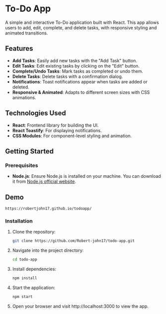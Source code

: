 # To-Do App

A simple and interactive To-Do application built with React. This app allows users to add, edit, complete, and delete tasks, with responsive styling and animated transitions.

## Features

- **Add Tasks**: Easily add new tasks with the "Add Task" button.
- **Edit Tasks**: Edit existing tasks by clicking on the "Edit" button.
- **Complete/Undo Tasks**: Mark tasks as completed or undo them.
- **Delete Tasks**: Delete tasks with a confirmation dialog.
- **Notifications**: Toast notifications appear when tasks are added or deleted.
- **Responsive & Animated**: Adapts to different screen sizes with CSS animations.

## Technologies Used

- **React**: Frontend library for building the UI.
- **React Toastify**: For displaying notifications.
- **CSS Modules**: For component-level styling and animation.

## Getting Started

### Prerequisites

- **Node.js**: Ensure Node.js is installed on your machine. You can download it from [Node.js official website](https://nodejs.org/).

## Demo

    https://robertjohn17.github.io/todoapp/

### Installation

1. Clone the repository:

   ```bash
   git clone https://github.com/Robert-john17/todo-app.git

   ```

2. Navigate into the project directory:

   ```bash
   cd todo-app

   ```

3. Install dependencies:

   ```bash
   npm install

   ```

4. Start the application:
   ```bash
   npm start

   ```
5. Open your browser and visit http://localhost:3000 to view the app.

